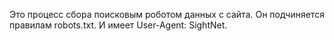 Это процесс сбора поисковым роботом данных с сайта. Он подчиняется правилам robots.txt. И имеет User-Agent: SightNet.